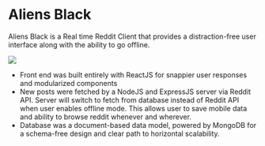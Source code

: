 # Aliens Black

Aliens Black is a Real time Reddit Client that provides a distraction-free user interface along with the ability to go offline. 

![](http://i.makeagif.com/media/6-14-2017/eDiW3k.gif)

- Front end was built entirely with ReactJS for snappier user responses and modularized components
- New posts were fetched by a NodeJS and ExpressJS server via Reddit API. Server will switch to fetch from database instead of Reddit API when user enables offline mode. This allows user to save mobile data and ability to browse reddit whenever and wherever.
- Database was a document-based data model, powered by MongoDB for a schema-free design and clear path to horizontal scalability.

